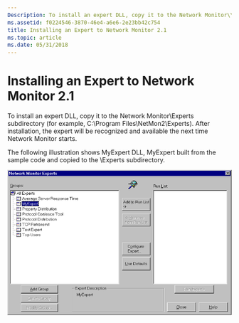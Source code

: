 ```yaml
---
Description: To install an expert DLL, copy it to the Network Monitor\\Experts subdirectory (for example, C:\\Program Files\\NetMon2\\Experts). After installation, the expert will be recognized and available the next time Network Monitor starts.
ms.assetid: f0224546-3870-46e4-a6e6-2e23bb42c754
title: Installing an Expert to Network Monitor 2.1
ms.topic: article
ms.date: 05/31/2018
---
```


# Installing an Expert to Network Monitor 2.1

To install an expert DLL, copy it to the Network Monitor\\Experts subdirectory (for example, C:\\Program Files\\NetMon2\\Experts). After installation, the expert will be recognized and available the next time Network Monitor starts.

The following illustration shows MyExpert DLL, MyExpert built from the sample code and copied to the \\Experts subdirectory.

![myexpert dll](images/expick1.png)

 

 



